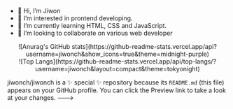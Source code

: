 - 👋 Hi, I’m Jiwon
- 👀 I’m interested in prontend developing.
- 🌱 I’m currently learning HTML, CSS and JavaScript.
- 💞️ I’m looking to collaborate on various web developer


<div align="center">
  ![Anurag's GitHub stats](https://github-readme-stats.vercel.app/api?username=jiwonch&show_icons=true&theme=midnight-purple)
</div>

<div align="center">
  ![Top Langs](https://github-readme-stats.vercel.app/api/top-langs/?username=jiwonch&layout=compact&theme=tokyonight)
</div>


jiwonch/jiwonch is a ✨ special ✨ repository because its `README.md` (this file) appears on your GitHub profile.
You can click the Preview link to take a look at your changes.
--->
